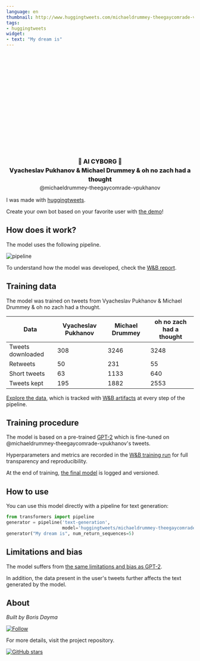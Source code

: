 ```yaml
---
language: en
thumbnail: http://www.huggingtweets.com/michaeldrummey-theegaycomrade-vpukhanov/1641065423081/predictions.png
tags:
- huggingtweets
widget:
- text: "My dream is"
---
```


<div class="inline-flex flex-col" style="line-height: 1.5;">
    <div class="flex">
        <div
			style="display:inherit; margin-left: 4px; margin-right: 4px; width: 92px; height:92px; border-radius: 50%; background-size: cover; background-image: url(&#39;https://pbs.twimg.com/profile_images/1413939279127011331/dVGeqlNN_400x400.jpg&#39;)">
        </div>
        <div
            style="display:inherit; margin-left: 4px; margin-right: 4px; width: 92px; height:92px; border-radius: 50%; background-size: cover; background-image: url(&#39;https://pbs.twimg.com/profile_images/1468996975404228610/Etj-urSz_400x400.jpg&#39;)">
        </div>
        <div
            style="display:inherit; margin-left: 4px; margin-right: 4px; width: 92px; height:92px; border-radius: 50%; background-size: cover; background-image: url(&#39;https://pbs.twimg.com/profile_images/1471632802894389249/2ubdnotf_400x400.jpg&#39;)">
        </div>
    </div>
    <div style="text-align: center; margin-top: 3px; font-size: 16px; font-weight: 800">🤖 AI CYBORG 🤖</div>
    <div style="text-align: center; font-size: 16px; font-weight: 800">Vyacheslav Pukhanov & Michael Drummey & oh no zach had a thought</div>
    <div style="text-align: center; font-size: 14px;">@michaeldrummey-theegaycomrade-vpukhanov</div>
</div>

I was made with [huggingtweets](https://github.com/borisdayma/huggingtweets).

Create your own bot based on your favorite user with [the demo](https://colab.research.google.com/github/borisdayma/huggingtweets/blob/master/huggingtweets-demo.ipynb)!

## How does it work?

The model uses the following pipeline.

![pipeline](https://github.com/borisdayma/huggingtweets/blob/master/img/pipeline.png?raw=true)

To understand how the model was developed, check the [W&B report](https://wandb.ai/wandb/huggingtweets/reports/HuggingTweets-Train-a-Model-to-Generate-Tweets--VmlldzoxMTY5MjI).

## Training data

The model was trained on tweets from Vyacheslav Pukhanov & Michael Drummey & oh no zach had a thought.

| Data | Vyacheslav Pukhanov | Michael Drummey | oh no zach had a thought |
| --- | --- | --- | --- |
| Tweets downloaded | 308 | 3246 | 3248 |
| Retweets | 50 | 231 | 55 |
| Short tweets | 63 | 1133 | 640 |
| Tweets kept | 195 | 1882 | 2553 |

[Explore the data](https://wandb.ai/wandb/huggingtweets/runs/1udeu111/artifacts), which is tracked with [W&B artifacts](https://docs.wandb.com/artifacts) at every step of the pipeline.

## Training procedure

The model is based on a pre-trained [GPT-2](https://huggingface.co/gpt2) which is fine-tuned on @michaeldrummey-theegaycomrade-vpukhanov's tweets.

Hyperparameters and metrics are recorded in the [W&B training run](https://wandb.ai/wandb/huggingtweets/runs/3h79hg6v) for full transparency and reproducibility.

At the end of training, [the final model](https://wandb.ai/wandb/huggingtweets/runs/3h79hg6v/artifacts) is logged and versioned.

## How to use

You can use this model directly with a pipeline for text generation:

```python
from transformers import pipeline
generator = pipeline('text-generation',
                     model='huggingtweets/michaeldrummey-theegaycomrade-vpukhanov')
generator("My dream is", num_return_sequences=5)
```

## Limitations and bias

The model suffers from [the same limitations and bias as GPT-2](https://huggingface.co/gpt2#limitations-and-bias).

In addition, the data present in the user's tweets further affects the text generated by the model.

## About

*Built by Boris Dayma*

[![Follow](https://img.shields.io/twitter/follow/borisdayma?style=social)](https://twitter.com/intent/follow?screen_name=borisdayma)

For more details, visit the project repository.

[![GitHub stars](https://img.shields.io/github/stars/borisdayma/huggingtweets?style=social)](https://github.com/borisdayma/huggingtweets)
